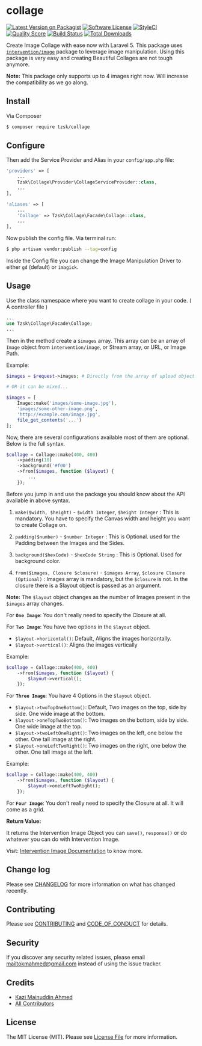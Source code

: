 # collage

[![Latest Version on Packagist][ico-version]][link-packagist]
[![Software License][ico-license]](LICENSE.md)
[![StyleCI](https://styleci.io/repos/103735431/shield?branch=master)](https://styleci.io/repos/103735431)
[![Quality Score][ico-code-quality]][link-code-quality]
[![Build Status](https://scrutinizer-ci.com/g/tzsk/collage/badges/build.png?b=master)](https://scrutinizer-ci.com/g/tzsk/collage/build-status/master)
[![Total Downloads][ico-downloads]][link-downloads]

Create Image Collage with ease now with Laravel 5. This package uses [`intervention/image`](https://github.com/Intervention/image) package to leverage image manipulation.
Using this package is very easy and creating Beautiful Collages are not tough anymore.

**Note:** This package only supports up to 4 images right now. Will increase the compatibility as we go along.

## Install

Via Composer

``` bash
$ composer require tzsk/collage
```

## Configure

Then add the Service Provider and Alias in your `config/app.php` file:

```php
'providers' => [
    ...
    Tzsk\Collage\Provider\CollageServiceProvider::class,
    ...
],

'aliases' => [
    ...
    'Collage' => Tzsk\Collage\Facade\Collage::class,
    ...
],
```

Now publish the config file. Via terminal run:

``` bash
$ php artisan vendor:publish --tag=config
```

Inside the Config file you can change the Image Manipulation Driver to either `gd` (default) or `imagick`.

## Usage

Use the class namespace where you want to create collage in your code. ( A controller file )

``` php
...
use Tzsk\Collage\Facade\Collage;
...
```

Then in the method create a `$images` array. This array can be an array of `Image` object from `intervention/image`, 
or Stream array, or URL, or Image Path.

Example:

```php
$images = $request->images; # Directly from the array of upload object.

# OR it can be mixed...

$images = [
    Image::make('images/some-image.jpg'),
    'images/some-other-image.png',
    'http://example.com/image.jpg',
    file_get_contents('...')
];
```

Now, there are several configurations available most of them are optional. Below is the full syntax.

```php
$collage = Collage::make(400, 400)
    ->padding(10)
    ->background('#f00')
    ->from($images, function ($layout) {
        ...
    });
```

Before you jump in and use the package you should know about the API available in above syntax.

1. `make($width, $height)` - `$width Integer`, `$height Integer` : 
    This is mandatory. You have to specify the Canvas width and height you want to create Collage on.
    
2. `padding($number)` - `$number Integer` :
    This is Optional. used for the Padding between the Images and the Sides.
    
3. `background($hexCode)` - `$hexCode String` :
    This is Optional. Used for background color.
    
4. `from($images, Closure $closure)` - `$images Array`, `$closure Closure (Optional)` :
    Images array is mandatory, but the `$closure` is not. In the closure there is a $layout object is passed as an argument.
    
**Note:** The `$layout` object changes as the number of Images present in the `$images` array changes.

For **`One Image`**: You don't really need to specify the Closure at all.



For **`Two Image`**: You have two options in the `$layout` object.

- `$layout->horizontal()`: Default, Aligns the images horizontally.
- `$layout->vertical()`: Aligns the images vertically

Example:

```php
$collage = Collage::make(400, 400)
    ->from($images, function ($layout) {
        $layout->vertical();
    });
```



For **`Three Image`**: You have 4 Options in the `$layout` object.

- `$layout->twoTopOneBottom()`: Default, Two images on the top, side by side. One wide image at the bottom.
- `$layout->oneTopTwoBottom()`: Two images on the bottom, side by side. One wide image at the top.
- `$layout->twoLeftOneRight()`: Two images on the left, one below the other. One tall image at the right.
- `$layout->oneLeftTwoRight()`: Two images on the right, one below the other. One tall image at the left.
   
Example:

```php
$collage = Collage::make(400, 400)
    ->from($images, function ($layout) {
        $layout->oneLeftTwoRight();
    });
```

For **`Four Image`**: You don't really need to specify the Closure at all. It will come as a grid.

**Return Value:**

It returns the Intervention Image Object you can `save()`, `response()` or do whatever you can do with Intervention Image.

Visit: [Intervention Image Documentation](http://image.intervention.io) to know more.

## Change log

Please see [CHANGELOG](CHANGELOG.md) for more information on what has changed recently.

## Contributing

Please see [CONTRIBUTING](CONTRIBUTING.md) and [CODE_OF_CONDUCT](CODE_OF_CONDUCT.md) for details.

## Security

If you discover any security related issues, please email mailtokmahmed@gmail.com instead of using the issue tracker.

## Credits

- [Kazi Mainuddin Ahmed][link-author]
- [All Contributors][link-contributors]

## License

The MIT License (MIT). Please see [License File](LICENSE.md) for more information.

[ico-version]: https://img.shields.io/packagist/v/tzsk/collage.svg?style=flat-square
[ico-license]: https://img.shields.io/badge/license-MIT-brightgreen.svg?style=flat-square
[ico-travis]: https://img.shields.io/travis/tzsk/collage/master.svg?style=flat-square
[ico-scrutinizer]: https://img.shields.io/scrutinizer/coverage/g/tzsk/collage.svg?style=flat-square
[ico-code-quality]: https://img.shields.io/scrutinizer/g/tzsk/collage.svg?style=flat-square
[ico-downloads]: https://img.shields.io/packagist/dt/tzsk/collage.svg?style=flat-square

[link-packagist]: https://packagist.org/packages/tzsk/collage
[link-travis]: https://travis-ci.org/tzsk/collage
[link-scrutinizer]: https://scrutinizer-ci.com/g/tzsk/collage/code-structure
[link-code-quality]: https://scrutinizer-ci.com/g/tzsk/collage
[link-downloads]: https://packagist.org/packages/tzsk/collage
[link-author]: https://github.com/tzsk
[link-contributors]: ../../contributors
